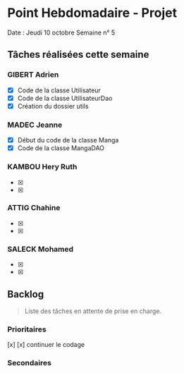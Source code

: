 # Point Hebdomadaire - Projet

Date : Jeudi 10 octobre
Semaine n° 5

## Tâches réalisées cette semaine

### GIBERT Adrien

- [x] Code de la classe Utilisateur
- [x] Code de la classe UtilisateurDao
- [x] Création du dossier utils

### MADEC Jeanne

- [x] Début du code de la classe Manga
- [x] Code de la classe MangaDAO 

### KAMBOU Hery Ruth

- [x]
- [x]

### ATTIG Chahine
- [x]
- [x]


### SALECK Mohamed
- [x] 
- [x] 

## Backlog

> Liste des tâches en attente de prise en charge.

### Prioritaires

[x] 
[x] continuer le codage 



### Secondaires
